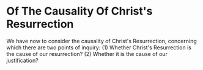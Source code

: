 # Of The Causality Of Christ's Resurrection

We have now to consider the causality of Christ's Resurrection, concerning which there are two points of inquiry:
(1) Whether Christ's Resurrection is the cause of our resurrection?
(2) Whether it is the cause of our justification?